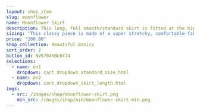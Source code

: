 ```yaml
---
layout: shop_item
slug: moonflower
name: Moonflower Skirt
description: This long, full smooth/standard skirt is fitted at the hips and flares from the thigh for an hourglass look. There is horsehair sewn to the inside of hem for a little volume.
sizing: "This classy piece is made of a super stretchy, comfortable fabric. Every body is shaped differently: if one of your measurements is a size smaller than the rest, order according to your smaller size to ensure a close fit. Order a size up for a looser fit. If your measurements are drastically different from each other, contact us at <a href='info@freebodydesigns.com'>info@freebodydesigns.com</a> to inquire about custom sizing."
price: "200.00"
shop_collection: Beautiful Basics
sort_order: 2
button_id: NV5784KBL6YJ4
selections:
  - name: on1
    dropdown: cart_dropdown_standard_size.html
  - name: on2
    dropdown: cart_dropdown_skirt_length.html
imgs:
  - src: /images/shop/moonflower-skirt.png
    min_src: /images/shop/min/moonflower-skirt-min.png
---
```

